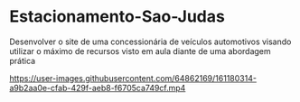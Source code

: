 # Estacionamento-Sao-Judas
 Desenvolver o site de uma concessionária de veículos automotivos visando utilizar o máximo de recursos visto em aula diante de uma abordagem prática 


https://user-images.githubusercontent.com/64862169/161180314-a9b2aa0e-cfab-429f-aeb8-f6705ca749cf.mp4

